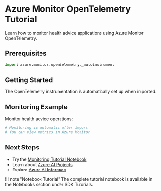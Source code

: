 # Azure Monitor OpenTelemetry Tutorial

Learn how to monitor health advice applications using Azure Monitor OpenTelemetry.

## Prerequisites
```python
import azure.monitor.opentelemetry._autoinstrument
```

## Getting Started
The OpenTelemetry instrumentation is automatically set up when imported.

## Monitoring Example
Monitor health advice operations:
```python
# Monitoring is automatic after import
# You can view metrics in Azure Monitor
```

## Next Steps
- Try the [Monitoring Tutorial Notebook](../building_agent/sdk_monitoring_tutorial/sdk_monitoring_tutorial.ipynb)
- Learn about [Azure AI Projects](projects.md)
- Explore [Azure AI Inference](inference.md)

!!! note "Notebook Tutorial"
    The complete tutorial notebook is available in the Notebooks section under SDK Tutorials.

